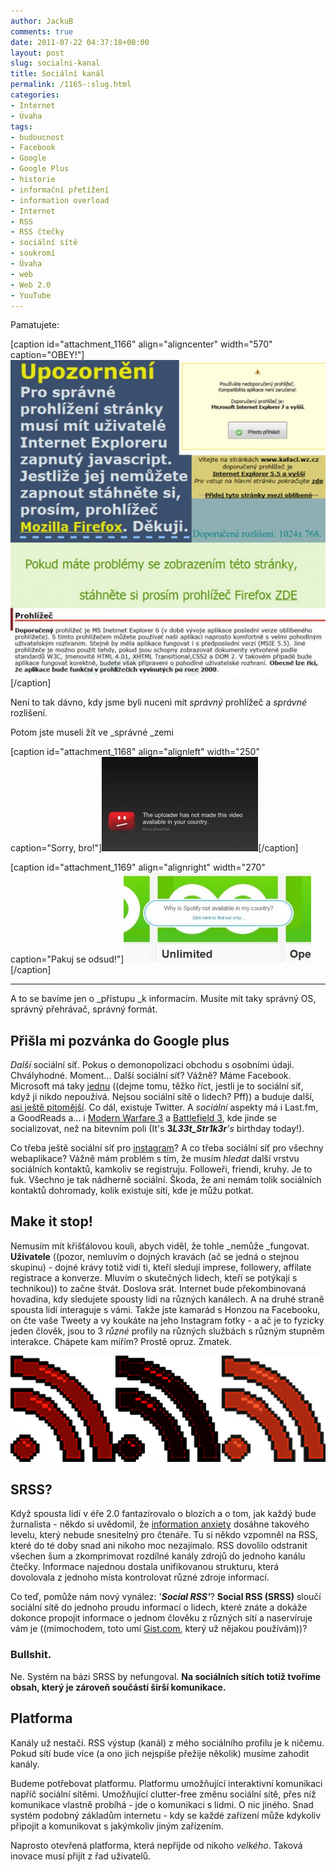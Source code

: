 ```yaml
---
author: JackuB
comments: true
date: 2011-07-22 04:37:18+00:00
layout: post
slug: socialni-kanal
title: Sociální kanál
permalink: /1165-:slug.html
categories:
- Internet
- Úvaha
tags:
- budoucnost
- Facebook
- Google
- Google Plus
- historie
- informační přetížení
- information overload
- Internet
- RSS
- RSS čtečky
- sociální sítě
- soukromí
- Úvaha
- web
- Web 2.0
- YouTube
---
```


Pamatujete:

[caption id="attachment_1166" align="aligncenter" width="570" caption="OBEY!"]![OBEY!](/uploads/2011/07/img-570x571.jpg)[/caption]

Není to tak dávno, kdy jsme byli nuceni mít _správný_ prohlížeč a _správné_ rozlišení.

Potom jste museli žít ve _správné _zemi

[caption id="attachment_1168" align="alignleft" width="250" caption="Sorry, bro!"]![Sorry, bro!](/uploads/2011/07/youtube-not-available-in-your-country_thumb-250x151.jpg)[/caption]

[caption id="attachment_1169" align="alignright" width="270" caption="Pakuj se odsud!"]![Pakuj se odsud!](/uploads/2011/07/spotify-300x144.jpg)[/caption]



* * *



A to se bavíme jen o _přístupu _k informacím. Musíte mít taky správný OS, správný přehrávač, správný formát.


## Přišla mi pozvánka do Google plus


_Další_ sociální síť. Pokus o demonopolizaci obchodu s osobními údaji. Chvályhodné.
Moment...
Další sociální síť? Vážně? Máme Facebook. Microsoft má taky [jednu](http://www.live.com) ((dejme tomu, těžko říct, jestli je to sociální síť, když ji nikdo nepoužívá. Nejsou sociální sítě o lidech? Pff)) a buduje další, [asi ještě pitomější](http://fusible.com/2011/07/new-microsoft-social-search-service-called-tulalip-revealed-on-socl-com/). Co dál, existuje Twitter. A _sociální_ aspekty má i Last.fm, a GoodReads a... i [Modern Warfare 3](http://www.digitaltrends.com/gaming/call-of-duty-elite-subscription-service-brings-social-integration-to-modern-warfare-3/) a [Battlefield 3](http://www.gamevain.com/2011/07/battlefield-3-social-network-battlelog/), kde jinde se socializovat, než na bitevním poli (It's **3**_**L33t_Str1k3r**'s_ birthday today!).

Co třeba ještě sociální síť pro [instagram](http://instagr.am/)? A co třeba sociální síť pro všechny webaplikace? Vážně mám problém s tím, že musím _hledat_ další vrstvu sociálních kontaktů, kamkoliv se registruju. Followeři, friendi, kruhy. Je to fuk. Všechno je tak nádherně sociální. Škoda, že ani nemám tolik sociálních kontaktů dohromady, kolik existuje sítí, kde je můžu potkat.


## Make it stop!


Nemusím mít křišťálovou kouli, abych viděl, že tohle _nemůže _fungovat. **Uživatele** ((pozor, nemluvím o dojných kravách (ač se jedná o stejnou skupinu) - dojné krávy totiž vidí ti, kteří sledují imprese, followery, affilate registrace a konverze. Mluvím o skutečných lidech, kteří se potýkají s technikou)) to začne štvát. Doslova srát. Internet bude překombinovaná hovadina, kdy sledujete spousty lidí na různých kanálech. A na druhé straně spousta lidí interaguje s vámi. Takže jste kamarád s Honzou na Facebooku, on čte vaše Tweety a vy koukáte na jeho Instagram fotky - a ač je to fyzicky jeden člověk, jsou to 3 _různé_ profily na různých službách s různým stupněm interakce. Chápete kam mířím? Prostě opruz. Zmatek.

![SRSS](/uploads/2011/07/rss.jpg)


## SRSS?


Když spousta lidí v éře 2.0 fantazírovalo o blozích a o tom, jak každý bude žurnalista - někdo si uvědomil, že [information anxiety](http://en.wikipedia.org/wiki/Information_overload) dosáhne takového levelu, který nebude snesitelný pro čtenáře. Tu si někdo vzpomněl na RSS, které do té doby snad ani nikoho moc nezajímalo. RSS dovolilo odstranit všechen šum a zkomprimovat rozdílné kanály zdrojů do jednoho kanálu čtečky. Informace najednou dostala unifikovanou strukturu, která dovolovala z jednoho místa kontrolovat různé zdroje informací.

Co teď, pomůže nám nový vynález: '_**Social RSS'**_? **Social RSS (SRSS)** sloučí sociální sítě do jednoho proudu informací o lidech, které znáte a dokáže dokonce propojit informace o jednom člověku z různých sítí a naservíruje vám je ((mimochodem, toto umí [Gist.com](http://gist.com), který už nějakou používám))?


### Bullshit.


Ne. Systém na bázi SRSS by nefungoval. **Na sociálních sítích totiž tvoříme obsah, který je zároveň součástí širší komunikace.**


## **Platforma**


Kanály už nestačí. RSS výstup (kanál) z mého sociálního profilu je k ničemu. Pokud sítí bude více (a ono jich nejspíše přežije několik) musíme zahodit kanály.

Budeme potřebovat platformu. Platformu umožňující interaktivní komunikaci napříč sociální sítěmi. Umožňující clutter-free změnu sociální sítě, přes níž komunikace vlastně probíhá - jde o komunikaci s lidmi. O nic jiného. Snad systém podobný základům internetu - kdy se každé zařízení může kdykoliv připojit a komunikovat s jakýmkoliv jiným zařízením.

Naprosto otevřená platforma, která nepřijde od nikoho _velkého_. Taková inovace musí přijít z řad uživatelů.
